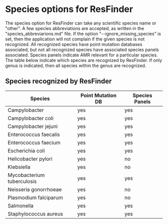 # Species options for ResFinder

The species option for ResFinder can take any scientific species name or
"other". A few species abbreviations are accepted, as written in the
"species_abbreviarions.md" file.
If the option "--ignore_missing_species" is set, then the application will not
complain if the given species is not recognized.
All recognized species have point mutation databases associated, but not all
recognized species have associated species panels associated. Species panels
indicate AMR relevant for a particular species.
The table below indicate which species are recognized by ResFinder.
If only genus is indicated, then all species within the genus are recognized.

## Species recognized by ResFinder

| Species                     | Point Mutation DB | Species Panels |
|-----------------------------|-------------------|----------------|
| Campylobacter               | yes               | yes            |
| Campylobacter coli          | yes               | yes            |
| Campylobacter jejuni        | yes               | yes            |
| Enterococcus faecalis       | yes               | yes            |
| Enterococcus faecium        | yes               | yes            |
| Escherichia coli            | yes               | yes            |
| Helicobacter pylori         | yes               | no             |
| Klebsiella                  | yes               | no             |
| Mycobacterium tuberculosis  | yes               | yes            |
| Neisseria gonorrhoeae       | yes               | no             |
| Plasmodium falciparum       | yes               | no             |
| Salmonella                  | yes               | yes            |
| Staphylococcus aureus       | yes               | yes            |
